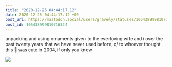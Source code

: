 ```yaml
---
title: "2020-12-25 04:44:17.12"
date: 2020-12-25 04:44:17.12 +00
post_uri: https://mastodon.social/users/gravely/statuses/105438999810716324
post_id: 105438999810716324
---
```

unpacking and using ornaments given to the everloving wife and i over the past twenty years that we have never used before, o/ to whoever thought this 🍆 was cute in 2004, if only you knew


![](/images/105438999772359085.jpg)

